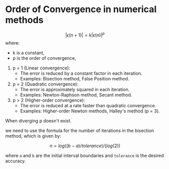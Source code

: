 
# Order of Convergence in numerical methods

$$
|ϵ(n+1)|=k|ϵ(n)|^p
$$
where:
- k is a constant,
- p is the order of convergence,

1. p = 1 (Linear convergence):
    - The error is reduced by a constant factor in each iteration.
    - Examples: Bisection method, False Position method.
2. p = 2 (Quadratic convergence):
    - The error is approximately squared in each iteration.
    - Examples: Newton-Raphson method, Secant method.
3. p > 2 (Higher-order convergence):
    - The error is reduced at a rate faster than quadratic convergence.
    - Examples: Higher-order Newton methods, Halley's method (p = 3).

When diverging p doesn't exist.


we need to use the formula for the number of iterations in the bisection method, which is given by:

$$
n=log((b-a)/tolerance​)/(log(2))​
$$

where `a` and `b` are the initial interval boundaries and `tolerance` is the desired accuracy.


